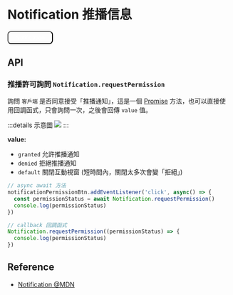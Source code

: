 # Notification 推播信息

<style>
.base-button {
  background: var(--vp-c-brand-dark);
  color: white;
  padding: .3rem 1rem;
  border-radius: 8px;
}
</style>

<script>
  export default {
    mounted() {
      const notificationBtn = document.querySelector('.notification-btn')

      notificationBtn.addEventListener('click', async() => {
        const permissionStatus = await Notification.requestPermission()

        if(permissionStatus === 'granted') {
          console.log(111)
          new Notification('同意!', {
            body: '這是內容'
          })
        } else if(permissionStatus === 'denied') {
          new Notification('不同意!')
          console.log(0)
        }
      })
    }
  }
</script>

<button class="base-button notification-btn">Notification</button>

## API

### 推播許可詢問 `Notification.requestPermission`

詢問 `客戶端` 是否同意接受「推播通知」，這是一個 [Promise](/Javascript/promise) 方法，也可以直接使用回調函式，只會詢問一次，之後會回傳 `value` 值。

:::details 示意圖
![](/Javascript/img/notification.png)
:::

**value:**
- `granted` 允許推播通知
- `denied` 拒絕推播通知
- `default` 關閉互動視窗 (短時間內，關閉太多次會變「拒絕」)

```js {3-4,8-10}
// async await 方法
notificationPermissionBtn.addEventListener('click', async() => {
  const permissionStatus = await Notification.requestPermission()
  console.log(permissionStatus)
})

// callback 回調函式
Notification.requestPermission((permissionStatus) => {
  console.log(permissionStatus)
})
```

## Reference
- [Notification @MDN](https://developer.mozilla.org/en-US/docs/Web/API/Notification)